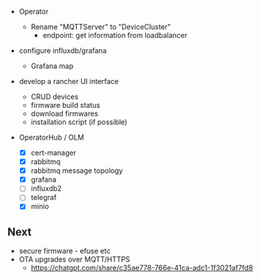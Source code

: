 - Operator

  - Rename "MQTTServer" to "DeviceCluster"
    - endpoint: get information from loadbalancer

- configure influxdb/grafana
  - Grafana map
- develop a rancher UI interface

  - CRUD devices
  - firmware build status
  - download firmwares
  - installation script (if possible)

- OperatorHub / OLM
  - [x] cert-manager
  - [x] rabbitmq
  - [x] rabbitmq message topology
  - [x] grafana
  - [ ] influxdb2
  - [ ] telegraf
  - [x] minio

## Next

- secure firmware - efuse etc
- OTA upgrades over MQTT/HTTPS
  - https://chatgpt.com/share/c35ae778-766e-41ca-adc1-1f3021af7fd8

